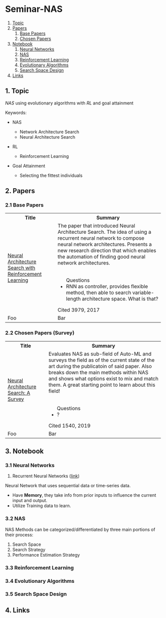# Seminar-NAS

1. [Topic](#topic)
2. [Papers](#papers)
    1. [Base Papers](#bp)
    2. [Chosen Papers](#cp)
3. [Notebook](#notebook)
    1. [Neural Networks](#nn)
    2. [NAS](#nas)
    3. [Reinforcement Learning](#rl)
    4. [Evolutionary Algorithms](#ea)
    5. [Search Space Design](#ea)
4. [Links](#links)

<a name="topic"/>

## 1. Topic

*NAS* using evolutionary algorithms with *RL* and goal attainment

Keywords:
- NAS
    - Network Architecture Search
    - Neural Architecture Search

- RL
    - Reinforcement Learning

- Goal Attainment
    - Selecting the fittest individuals


<a name="papers"/>

## 2. Papers

### 2.1 Base Papers
<table>
<tr>
  <th>Title</th>
  <th>Summary</th>
</tr>
<tr>
  <td> <a href="https://arxiv.org/abs/1611.01578">
  Neural Architecture Search with Reinforcement Learning
  </a> </td>
  <td>
  The paper that introduced Neural Architecture Search. The idea of using a recurrent neural network to compose
  neural network architectures. Presents a new research direction that which enables the automation of finding
  good neural network architectures.

  <br>
  <br>
  <ul>Questions
  <li>
  RNN as controller, provides flexible method, then able to search variable-length architecture space.
  What is that?
  </li>
  </ul>
  Cited 3979, 2017
  </td>
</tr>
<tr>
  <td>Foo</td>
  <td>Bar</td>
</tr>
</table>

### 2.2 Chosen Papers (Survey)
<table>
<tr>
  <th>Title</th>
  <th>Summary</th>
</tr>
<tr>
  <td> <a href="https://arxiv.org/abs/1611.01578">
  Neural Architecture Search: A Survey
  </a> </td>
  <td>
  Evaluates NAS as sub-field of Auto-ML and surveys the field as of the current
  state of the art during the publicatoin of said paper. Also breaks down the main
  methods within NAS and shows what options exist to mix and match them. A great starting point
  to learn about this field!

  <br>
  <br>
  <ul>Questions
  <li>
  ?
  </li>
  </ul>
  Cited 1540, 2019
  </td>
</tr>
<tr>
  <td>Foo</td>
  <td>Bar</td>
</tr>
</table>


<a name="notebook"/>

## 3. Notebook
### 3.1 Neural Networks
1. Recurrent Neural Networks ([link](https://www.ibm.com/cloud/learn/recurrent-neural-networks]))

Neural Network that uses sequential data or time-series data.
- Have **Memory**, they take info from prior inputs to influence the current input and output.
- Utilize Training data to learn.


### 3.2 NAS
NAS Methods can be categorized/differentiated by three main portions of their process:
1. Search Space
2. Search Strategy
3. Performance Estimation Strategy

### 3.3 Reinforcement Learning
### 3.4 Evolutionary Algorithms
### 3.5 Search Space Design

## 4. Links
